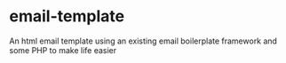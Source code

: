 email-template
==============

An html email template using an existing email boilerplate framework and some PHP to make life easier